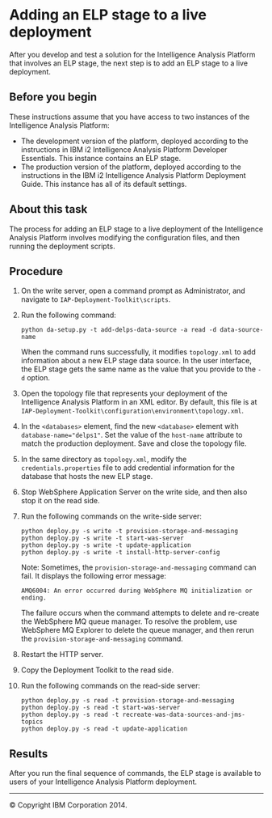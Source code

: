 Adding an ELP stage to a live deployment
========================================

After you develop and test a solution for the Intelligence Analysis Platform that involves an ELP stage, the next step is to add an ELP stage to a live deployment.

Before you begin
----------------

These instructions assume that you have access to two instances of the Intelligence Analysis Platform:

-   The development version of the platform, deployed according to the instructions in IBM i2 Intelligence Analysis Platform Developer Essentials. This instance contains an ELP stage.
-   The production version of the platform, deployed according to the instructions in the IBM i2 Intelligence Analysis Platform Deployment Guide. This instance has all of its default settings.

About this task
---------------

The process for adding an ELP stage to a live deployment of the Intelligence Analysis Platform involves modifying the configuration files, and then running the deployment scripts.

Procedure
---------

1.  On the write server, open a command prompt as Administrator, and navigate to `IAP-Deployment-Toolkit\scripts`.
2.  Run the following command:

    ``` {.pre .codeblock}
    python da-setup.py -t add-delps-data-source -a read -d data-source-name
    ```

    When the command runs successfully, it modifies `topology.xml` to add information about a new ELP stage data source. In the user interface, the ELP stage gets the same name as the value that you provide to the `-d` option.

3.  Open the topology file that represents your deployment of the Intelligence Analysis Platform in an XML editor. By default, this file is at `IAP-Deployment-Toolkit\configuration\environment\topology.xml`.
4.  In the `<databases>` element, find the new `<database>` element with `database-name="delps1"`. Set the value of the `host-name` attribute to match the production deployment. Save and close the topology file.
5.  In the same directory as `topology.xml`, modify the `credentials.properties` file to add credential information for the database that hosts the new ELP stage.
6.  Stop WebSphere Application Server on the write side, and then also stop it on the read side.
7.  Run the following commands on the write-side server:

    ``` {.pre .codeblock}
    python deploy.py -s write -t provision-storage-and-messaging
    python deploy.py -s write -t start-was-server
    python deploy.py -s write -t update-application
    python deploy.py -s write -t install-http-server-config
    ```

    Note: Sometimes, the `provision-storage-and-messaging` command can fail. It displays the following error message:

    `AMQ6004: An error occurred during WebSphere MQ initialization or ending.`

    The failure occurs when the command attempts to delete and re-create the WebSphere MQ queue manager. To resolve the problem, use WebSphere MQ Explorer to delete the queue manager, and then rerun the `provision-storage-and-messaging` command.

8.  Restart the HTTP server.
9.  Copy the Deployment Toolkit to the read side.
10. Run the following commands on the read-side server:

    ``` {.pre .codeblock}
    python deploy.py -s read -t provision-storage-and-messaging
    python deploy.py -s read -t start-was-server
    python deploy.py -s read -t recreate-was-data-sources-and-jms-topics
    python deploy.py -s read -t update-application
    ```

Results
-------

After you run the final sequence of commands, the ELP stage is available to users of your Intelligence Analysis Platform deployment.

* * * * *

© Copyright IBM Corporation 2014.


